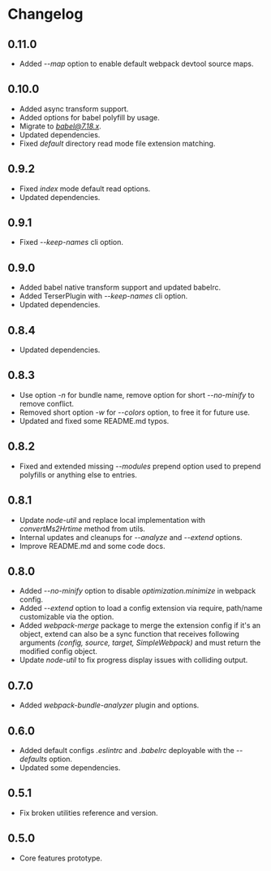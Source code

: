 # Changelog

## 0.11.0
 - Added *--map* option to enable default webpack devtool source maps.

## 0.10.0
 - Added async transform support.
 - Added options for babel polyfill by usage.
 - Migrate to *babel@7.18.x*.
 - Updated dependencies.
 - Fixed *default* directory read mode file extension matching.

## 0.9.2
 - Fixed *index* mode default read options.
 - Updated dependencies.

## 0.9.1
 - Fixed *--keep-names* cli option.

## 0.9.0
 - Added babel native transform support and updated babelrc.
 - Added TerserPlugin with *--keep-names* cli option.
 - Updated dependencies.

## 0.8.4
 - Updated dependencies.

## 0.8.3
 - Use option *-n* for bundle name, remove option for short *--no-minify* to remove conflict.
 - Removed short option *-w* for *--colors* option, to free it for future use.
 - Updated and fixed some README.md typos.

## 0.8.2
 - Fixed and extended missing *--modules* prepend option used to prepend polyfills or anything else to entries.

## 0.8.1
 - Update *node-util* and replace local implementation with *convertMs2Hrtime* method from utils.
 - Internal updates and cleanups for *--analyze* and *--extend* options.
 - Improve README.md and some code docs.

## 0.8.0
 - Added *--no-minify* option to disable *optimization.minimize* in webpack config.
 - Added *--extend* option to load a config extension via require, path/name customizable via the option.
 - Added *webpack-merge* package to merge the extension config if it's an object, extend can also be a sync function that receives following arguments *(config, source, target, SimpleWebpack)* and must return the modified config object.
 - Update *node-util* to fix progress display issues with colliding output.

## 0.7.0
 - Added *webpack-bundle-analyzer* plugin and options.

## 0.6.0
 - Added default configs *.eslintrc* and *.babelrc* deployable with the *--defaults* option.
 - Updated some dependencies.

## 0.5.1
 - Fix broken utilities reference and version.

## 0.5.0
 - Core features prototype.

